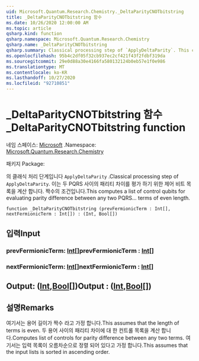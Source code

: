 ```yaml
---
uid: Microsoft.Quantum.Research.Chemistry._DeltaParityCNOTbitstring
title: _DeltaParityCNOTbitstring 함수
ms.date: 10/26/2020 12:00:00 AM
ms.topic: article
qsharp.kind: function
qsharp.namespace: Microsoft.Quantum.Research.Chemistry
qsharp.name: _DeltaParityCNOTbitstring
qsharp.summary: Classical processing step of `ApplyDeltaParity`. This computes a list of control qubits for evaluating parity difference between any two PQRS... terms of even length.
ms.openlocfilehash: 95b4c2df05f32cb937ec2cf421f43f2fdbf319da
ms.sourcegitcommit: 29e0d88a30e4166fa580132124b0eb57e1f0e986
ms.translationtype: MT
ms.contentlocale: ko-KR
ms.lasthandoff: 10/27/2020
ms.locfileid: "92710851"
---
```

# <a name="_deltaparitycnotbitstring-function"></a><span data-ttu-id="1d94e-102">_DeltaParityCNOTbitstring 함수</span><span class="sxs-lookup"><span data-stu-id="1d94e-102">_DeltaParityCNOTbitstring function</span></span>

<span data-ttu-id="1d94e-103">네임 스페이스: [Microsoft](xref:Microsoft.Quantum.Research.Chemistry) .</span><span class="sxs-lookup"><span data-stu-id="1d94e-103">Namespace: [Microsoft.Quantum.Research.Chemistry](xref:Microsoft.Quantum.Research.Chemistry)</span></span>

<span data-ttu-id="1d94e-104">패키지 [](https://nuget.org/packages/)</span><span class="sxs-lookup"><span data-stu-id="1d94e-104">Package: [](https://nuget.org/packages/)</span></span>


<span data-ttu-id="1d94e-105">의 클래식 처리 단계입니다 `ApplyDeltaParity` .</span><span class="sxs-lookup"><span data-stu-id="1d94e-105">Classical processing step of `ApplyDeltaParity`.</span></span>
<span data-ttu-id="1d94e-106">이는 두 PQRS 사이의 패리티 차이를 평가 하기 위한 제어 비트 목록을 계산 합니다. 짝수의 조건입니다.</span><span class="sxs-lookup"><span data-stu-id="1d94e-106">This computes a list of control qubits for evaluating parity difference between any two PQRS... terms of even length.</span></span>

```qsharp
function _DeltaParityCNOTbitstring (prevFermionicTerm : Int[], nextFermionicTerm : Int[]) : (Int, Bool[])
```


## <a name="input"></a><span data-ttu-id="1d94e-107">입력</span><span class="sxs-lookup"><span data-stu-id="1d94e-107">Input</span></span>

### <a name="prevfermionicterm--int"></a><span data-ttu-id="1d94e-108">prevFermionicTerm: [Int](xref:microsoft.quantum.lang-ref.int)[]</span><span class="sxs-lookup"><span data-stu-id="1d94e-108">prevFermionicTerm : [Int](xref:microsoft.quantum.lang-ref.int)[]</span></span>




### <a name="nextfermionicterm--int"></a><span data-ttu-id="1d94e-109">nextFermionicTerm: [Int](xref:microsoft.quantum.lang-ref.int)[]</span><span class="sxs-lookup"><span data-stu-id="1d94e-109">nextFermionicTerm : [Int](xref:microsoft.quantum.lang-ref.int)[]</span></span>





## <a name="output--intbool"></a><span data-ttu-id="1d94e-110">Output: ([Int](xref:microsoft.quantum.lang-ref.int),[Bool](xref:microsoft.quantum.lang-ref.bool)[])</span><span class="sxs-lookup"><span data-stu-id="1d94e-110">Output : ([Int](xref:microsoft.quantum.lang-ref.int),[Bool](xref:microsoft.quantum.lang-ref.bool)[])</span></span>



## <a name="remarks"></a><span data-ttu-id="1d94e-111">설명</span><span class="sxs-lookup"><span data-stu-id="1d94e-111">Remarks</span></span>

<span data-ttu-id="1d94e-112">여기서는 용어 길이가 짝수 라고 가정 합니다.</span><span class="sxs-lookup"><span data-stu-id="1d94e-112">This assumes that the length of terms is even.</span></span>
<span data-ttu-id="1d94e-113">두 용어 사이의 패리티 차이에 대 한 컨트롤 목록을 계산 합니다.</span><span class="sxs-lookup"><span data-stu-id="1d94e-113">Computes list of controls for parity difference between any two terms.</span></span>
<span data-ttu-id="1d94e-114">여기서는 입력 목록이 오름차순으로 정렬 되어 있다고 가정 합니다.</span><span class="sxs-lookup"><span data-stu-id="1d94e-114">This assumes that the input lists is sorted in ascending order.</span></span>